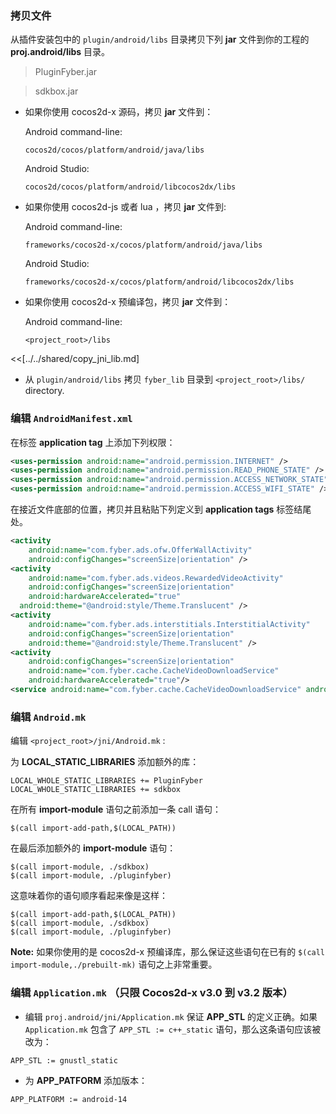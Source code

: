 ### 拷贝文件
从插件安装包中的 `plugin/android/libs` 目录拷贝下列 __jar__ 文件到你的工程的 __proj.android/libs__ 目录。

> PluginFyber.jar

> sdkbox.jar


* 如果你使用 cocos2d-x 源码，拷贝 __jar__ 文件到：

	Android command-line:
	```
	cocos2d/cocos/platform/android/java/libs
	```

	Android Studio:
	```
	cocos2d/cocos/platform/android/libcocos2dx/libs
	```

* 如果你使用 cocos2d-js 或者 lua ，拷贝 __jar__ 文件到:

	Android command-line:
	```
	frameworks/cocos2d-x/cocos/platform/android/java/libs
	```

	Android Studio:
	```
	frameworks/cocos2d-x/cocos/platform/android/libcocos2dx/libs
	```

* 如果你使用 cocos2d-x 预编译包，拷贝 __jar__ 文件到：

	Android command-line:
	```
	<project_root>/libs
	```

<<[../../shared/copy_jni_lib.md]


* 从 `plugin/android/libs` 拷贝 `fyber_lib` 目录到 `<project_root>/libs/` directory.


### 编辑 `AndroidManifest.xml`
在标签 __application tag__ 上添加下列权限：
```xml
<uses-permission android:name="android.permission.INTERNET" />
<uses-permission android:name="android.permission.READ_PHONE_STATE" />
<uses-permission android:name="android.permission.ACCESS_NETWORK_STATE" />
<uses-permission android:name="android.permission.ACCESS_WIFI_STATE" />
```

在接近文件底部的位置，拷贝并且粘贴下列定义到 __application tags__ 标签结尾处。
```xml
<activity
    android:name="com.fyber.ads.ofw.OfferWallActivity"
    android:configChanges="screenSize|orientation" />
<activity
    android:name="com.fyber.ads.videos.RewardedVideoActivity"
    android:configChanges="screenSize|orientation"
    android:hardwareAccelerated="true"
  android:theme="@android:style/Theme.Translucent" />
<activity
    android:name="com.fyber.ads.interstitials.InterstitialActivity"
    android:configChanges="screenSize|orientation"
    android:theme="@android:style/Theme.Translucent" />
<activity
    android:configChanges="screenSize|orientation"
    android:name="com.fyber.cache.CacheVideoDownloadService"
    android:hardwareAccelerated="true"/>
<service android:name="com.fyber.cache.CacheVideoDownloadService" android:exported="false" />
```

### 编辑 `Android.mk`
编辑 `<project_root>/jni/Android.mk` :

为 __LOCAL_STATIC_LIBRARIES__ 添加额外的库：
```
LOCAL_WHOLE_STATIC_LIBRARIES += PluginFyber
LOCAL_WHOLE_STATIC_LIBRARIES += sdkbox
```

在所有 __import-module__ 语句之前添加一条 call 语句：
```
$(call import-add-path,$(LOCAL_PATH))
```

在最后添加额外的 __import-module__ 语句：
```
$(call import-module, ./sdkbox)
$(call import-module, ./pluginfyber)
```

这意味着你的语句顺序看起来像是这样：
```
$(call import-add-path,$(LOCAL_PATH))
$(call import-module, ./sdkbox)
$(call import-module, ./pluginfyber)
```

  __Note:__ 如果你使用的是 cocos2d-x 预编译库，那么保证这些语句在已有的 `$(call import-module,./prebuilt-mk)` 语句之上非常重要。

### 编辑 `Application.mk` （只限 Cocos2d-x v3.0 到 v3.2 版本）
* 编辑 `proj.android/jni/Application.mk` 保证 __APP_STL__ 的定义正确。如果 `Application.mk` 包含了 `APP_STL := c++_static` 语句，那么这条语句应该被改为：
```
APP_STL := gnustl_static
```

* 为 __APP_PATFORM__ 添加版本：
```
APP_PLATFORM := android-14
```
